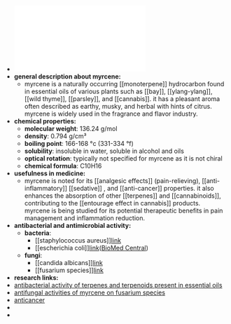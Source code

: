 - ![Myrcene.pdf](../assets/Myrcene_1719296526716_0.pdf)
- **general description about myrcene:**
	- myrcene is a naturally occurring [[monoterpene]] hydrocarbon found in essential oils of various plants such as [[bay]], [[ylang-ylang]], [[wild thyme]], [[parsley]], and [[cannabis]]. it has a pleasant aroma often described as earthy, musky, and herbal with hints of citrus. myrcene is widely used in the fragrance and flavor industry.
- **chemical properties:**
	- **molecular weight**: 136.24 g/mol
	- **density**: 0.794 g/cm³
	- **boiling point**: 166-168 °c (331-334 °f)
	- **solubility**: insoluble in water, soluble in alcohol and oils
	- **optical rotation**: typically not specified for myrcene as it is not chiral
	- **chemical formula**: C10H16
- **usefulness in medicine:**
	- myrcene is noted for its [[analgesic effects]] (pain-relieving), [[anti-inflammatory]] [[sedative]] , and [[anti-cancer]] properties. it also enhances the absorption of other [[terpenes]] and [[cannabinoids]], contributing to the [[entourage effect in cannabis]] products. myrcene is being studied for its potential therapeutic benefits in pain management and inflammation reduction.
- **antibacterial and antimicrobial activity:**
	- **bacteria**:
		- [[staphylococcus aureus]][link](https://www.mdpi.com/1420-3049/24/13/2471)
		- [[escherichia coli]][link](https://www.ncbi.nlm.nih.gov/pmc/articles/PMC6441222/)​ ([BioMed Central](https://bmccomplementmedtherapies.biomedcentral.com/articles/10.1186/s12906-017-1645-z))
	- **fungi**:
		- [[candida albicans]][link](https://www.mdpi.com/1420-3049/24/13/2471)
		- [[fusarium species]][link](https://link.springer.com/content/pdf/10.1007/s00203-023-03420-3.pdf)
- **research links:**
- [antibacterial activity of terpenes and terpenoids present in essential oils](https://www.mdpi.com/1420-3049/24/13/2471)
- [antifungal activities of myrcene on fusarium species](https://link.springer.com/article/10.1007/s11274-007-9568-4)
- [anticancer](https://pubmed.ncbi.nlm.nih.gov/?term=myrcene#:~:text=Myrcene%3A%20A%20Natural%20Compound%20Showing%20Anticancer%20Activity%20in%20HeLa%20Cells.)
-
-